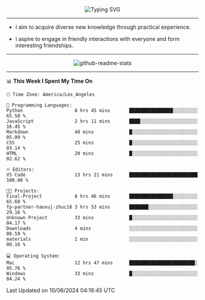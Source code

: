 <p align="center">
  <img src="https://readme-typing-svg.demolab.com?font=Fira+Code&weight=500&size=32&duration=2500&pause=1600&center=true&vCenter=true&random=false&width=1024&height=64&lines=Hi+there+%F0%9F%91%8B;I'm+delighted+you+could+make+it+here+%F0%9F%8E%89;I'm+Harry%2C+a+college+student+still+finding+my+way" alt="Typing SVG" />
</p>


---


- I aim to acquire diverse new knowledge through practical experience.

- I aspire to engage in friendly interactions with everyone and form interesting friendships.


---


<p align="center">
  <img src="https://github-readme-stats.vercel.app/api?username=Harry-Jing&show_icons=true" alt="github-readme-stats"/>
</p>


---

<!--START_SECTION:waka-->
📊 **This Week I Spent My Time On** 

```text
🕑︎ Time Zone: America/Los_Angeles

💬 Programming Languages: 
Python                   8 hrs 45 mins       ████████████████░░░░░░░░░   65.58 % 
JavaScript               2 hrs 11 mins       ████░░░░░░░░░░░░░░░░░░░░░   16.45 % 
Markdown                 40 mins             █░░░░░░░░░░░░░░░░░░░░░░░░   05.09 % 
CSS                      25 mins             █░░░░░░░░░░░░░░░░░░░░░░░░   03.14 % 
HTML                     20 mins             █░░░░░░░░░░░░░░░░░░░░░░░░   02.62 % 

🔥 Editors: 
VS Code                  13 hrs 21 mins      █████████████████████████   100.00 % 

🐱‍💻 Projects: 
Final-Project            8 hrs 46 mins       ████████████████░░░░░░░░░   65.68 % 
fp-partner-haoxuj-zhuc18 3 hrs 53 mins       ███████░░░░░░░░░░░░░░░░░░   29.16 % 
Unknown Project          33 mins             █░░░░░░░░░░░░░░░░░░░░░░░░   04.17 % 
Downloads                4 mins              ░░░░░░░░░░░░░░░░░░░░░░░░░   00.59 % 
materials                1 min               ░░░░░░░░░░░░░░░░░░░░░░░░░   00.16 % 

💻 Operating System: 
Mac                      12 hrs 47 mins      ████████████████████████░   95.76 % 
Windows                  33 mins             █░░░░░░░░░░░░░░░░░░░░░░░░   04.24 % 
```


 Last Updated on 10/06/2024 04:16:45 UTC
<!--END_SECTION:waka-->
